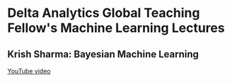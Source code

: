 Delta Analytics Global Teaching Fellow's Machine Learning Lectures 
=====

Krish Sharma: Bayesian Machine Learning
------

[YouTube video](https://www.youtube.com/watch?v=TE153Xza5rQ&ab_channel=DeltaAnalyticsMLLectures)
